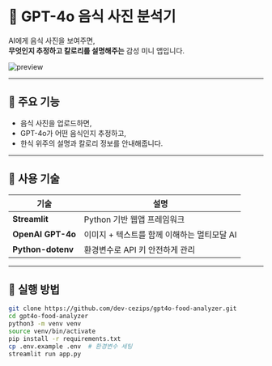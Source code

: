# 🍜 GPT-4o 음식 사진 분석기

AI에게 음식 사진을 보여주면,  
**무엇인지 추정하고 칼로리를 설명해주는** 감성 미니 앱입니다.

![preview](./screenshots/preview.png) <!-- 이미지 캡처 넣고 싶으면 여기에 저장 -->

---

## 📸 주요 기능

- 음식 사진을 업로드하면,
- GPT-4o가 어떤 음식인지 추정하고,
- 한식 위주의 설명과 칼로리 정보를 안내해줍니다.

---

## 🧠 사용 기술

| 기술 | 설명 |
|------|------|
| **Streamlit** | Python 기반 웹앱 프레임워크 |
| **OpenAI GPT-4o** | 이미지 + 텍스트를 함께 이해하는 멀티모달 AI |
| **Python-dotenv** | 환경변수로 API 키 안전하게 관리 |

---

## 🚀 실행 방법

```bash
git clone https://github.com/dev-cezips/gpt4o-food-analyzer.git
cd gpt4o-food-analyzer
python3 -m venv venv
source venv/bin/activate
pip install -r requirements.txt
cp .env.example .env  # 환경변수 세팅
streamlit run app.py